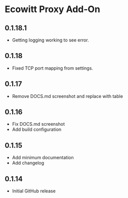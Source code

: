 <!-- https://developers.home-assistant.io/docs/add-ons/presentation#keeping-a-changelog -->
# Ecowitt Proxy Add-On
## 0.1.18.1

- Getting logging working to see error.
  
## 0.1.18

- Fixed TCP port mapping from settings.

## 0.1.17

- Remove DOCS.md screenshot and replace with table

## 0.1.16

- Fix DOCS.md screenshot
- Add build configuration

## 0.1.15

- Add minimum documentation
- Add changelog

## 0.1.14

- Initial GitHub release
